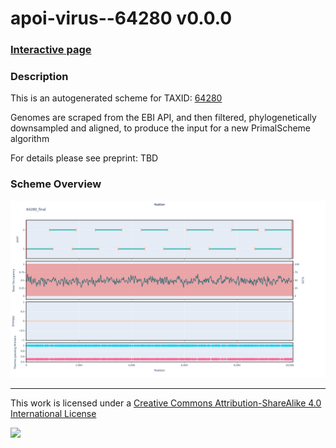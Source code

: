 # apoi-virus--64280 v0.0.0

### [Interactive page](https://chrisgkent.github.io/schemes/apoi-virus--64280-1000-v0.0.0)

### Description

This is an autogenerated scheme for TAXID: [64280](https://www.ncbi.nlm.nih.gov/Taxonomy/Browser/wwwtax.cgi?mode=Info&id=64280&lvl=3&lin=f&keep=1&srchmode=1&unlock)

Genomes are scraped from the EBI API, and then filtered, phylogenetically downsampled and aligned, to produce the input for a new PrimalScheme algorithm

For details please see preprint: TBD

### Scheme Overview

![Alt text](work/64280_final.png '64280_final.png')

------------------------------------------------------------------------

This work is licensed under a [Creative Commons Attribution-ShareAlike 4.0 International License](http://creativecommons.org/licenses/by-sa/4.0/) 

![](https://i.creativecommons.org/l/by-sa/4.0/88x31.png)